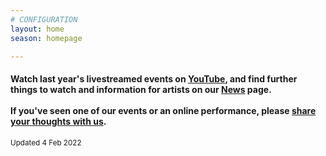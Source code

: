 ```yaml
---
# CONFIGURATION
layout: home
season: homepage

---
```

#### Watch last year's livestreamed events on <a href="http://bit.ly/YTwarnmcr" target="_blank">YouTube</a>, and find further things to watch and information for artists on our [News](/news) page.<br><br>If you've seen one of our events or an online performance, please <a href="http://bit.ly/warnmcrfeedback" target="_blank">share your thoughts with us</a>.       
<small>Updated 4 Feb 2022</small>
